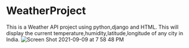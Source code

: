# WeatherProject
This is a Weather API project using python,django and HTML.
This will display the current temperature,humidity,latitude,longitude of any city in India.
![Screen Shot 2021-09-09 at 7 58 48 PM](https://user-images.githubusercontent.com/90281350/132704847-8f685aad-b4cb-4355-9b0c-5182adc28d4c.png)

